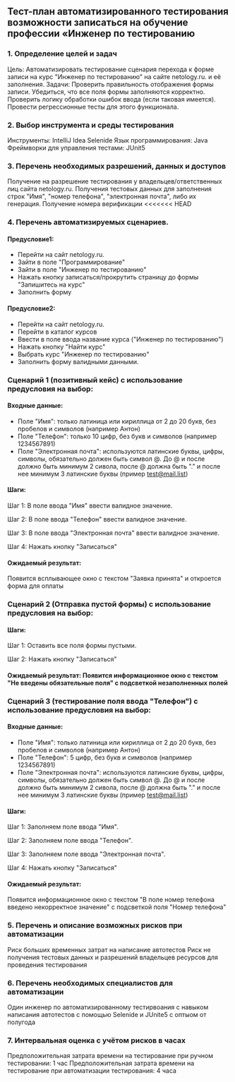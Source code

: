 ## Тест-план автоматизированного тестирования возможности записаться на обучение профессии «Инженер по тестированию

### 1. Определение целей и задач
Цель: Автоматизировать тестирование сценария перехода к форме записи на курс "Инженер по тестированию" на сайте netology.ru. и её заполнения.
Задачи:
Проверить правильность отображения формы записи.
Убедиться, что все поля формы заполняются корректно.
Проверить логику обработки ошибок ввода (если таковая имеется).
Провести регрессионные тесты для этого функционала.

### 2. Выбор инструмента и среды тестирования
Инструменты:
IntelliJ Idea
Selenide
Язык программирования: Java
Фреймворки для управления тестами: JUnit5

### 3. Перечень необходимых разрешений, данных и доступов
Получение на разрешение тестирования у владельцев/ответственных лиц сайта netology.ru.
Получения тестовых данных для заполнения строк "Имя", "номер телефона", "электронная почта", либо их генерация.
Получение номера верификации 
<<<<<<< HEAD

### 4. Перечень автоматизируемых сценариев.

#### Предусловие1:

 - Перейти на сайт netology.ru.
 - Зайти в поле "Программирование"
 - Зайти в поле "Инженер по тестированию"
 - Нажать кнопку записаться/прокрутить страницу до формы "Запишитесь на курс"
 - Заполнить форму

#### Предусловие2:

 - Перейти на сайт netology.ru.
 - Перейти в каталог курсов
 - Ввести  в поле ввода название курса ("Инженер по тестированию")
 - Нажать кнопку "Найти курс"
 - Выбрать курс "Инженер по тестированию"
 - Заполнить форму  валидными данными.


### Сценарий 1 (позитивный кейс) с использование предусловия на выбор:
#### Входные данные:

- Поле "Имя": только латиница или кириллица от 2 до 20 букв, без пробелов и символов (например Антон)
- Поле "Телефон": только 10 цифр, без букв и символов (например 1234567891)
- Поле "Электронная почта": используются латинские буквы, цифры, символы, обязательно должен быть символ @. До @ и после должно быть минимум 2 сивола, после @ должна быть "." и после нее минимум 3 латинские буквы (пример test@mail.list) 

#### Шаги:

Шаг 1: В поле ввода "Имя" ввести валидное значение.  

Шаг 2: В поле ввода "Телефон" ввести валидное значение.  

Шаг 3: В поле ввода "Электронная почта" ввести валидное значение.  

Шаг 4: Нажать кнопку "Записаться"

#### Ожидаемый результат: 

Появится всплывающее окно с текстом "Заявка принята" и откроется форма для оплаты 

 ### Сценарий 2 (Отправка пустой формы) с использование предусловия на выбор:

#### Шаги:

Шаг 1: Оставить все поля формы пустыми.  

Шаг 2: Нажать кнопку "Записаться"

#### Ожидаемый результат: Появится информационное окно с текстом "Не введены обязательные поля" с подсветкой незаполненных полей

### Сценарий 3 (тестирование поля ввода "Телефон") с использование предусловия на выбор:

#### Входные данные:

- Поле "Имя": только латиница или кириллица от 2 до 20 букв, без пробелов и символов (например Антон)
- Поле "Телефон": 5 цифр, без букв и символов (например 1234567891)
- Поле "Электронная почта": используются латинские буквы, цифры, символы, обязательно должен быть символ @. До @ и после должно быть минимум 2 сивола, после @ должна быть "." и после нее минимум 3 латинские буквы (пример test@mail.list)

#### Шаги:

Шаг 1: Заполняем поле ввода "Имя".  

Шаг 2: Заполняем поле ввода "Телефон".  

Шаг 3: Заполняем поле ввода "Электронная почта".  

Шаг 4: Нажать кнопку "Записаться"

#### Ожидаемый результат: 
Появится информационное окно с текстом "В поле номер телефона введено некорректное значение" с подсветкой поля "Номер телефона"

### 5. Перечень и описание возможных рисков при автоматизации
Риск больших временных затрат на написание автотестов
Риск не получения тестовых данных и разрешений владельцев ресурсов для проведения тестирования

### 6. Перечень необходимых специалистов для автоматизации
Один инженер по автоматизированному тестирвоания с навыком написания автотестов с помощью Selenide и JUnite5 с оптыом от полугода

### 7. Интервальная оценка с учётом рисков в часах
Предположительная затрата времени на тестирование при ручном тестировании: 1 час
Предположительная затрата времени на тестирование при автоматизации тестирования: 4 часа
